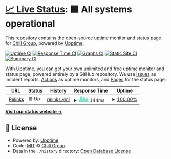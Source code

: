 # [📈 Live Status](https://status.relinks.co): <!--live status--> **🟩 All systems operational**

This repository contains the open-source uptime monitor and status page for [Chill Group](https://relinks.co/), powered by [Upptime](https://github.com/upptime/upptime).

[![Uptime CI](https://github.com/koj-co/upptime/workflows/Uptime%20CI/badge.svg)](https://github.com/koj-co/upptime/actions?query=workflow%3A%22Uptime+CI%22)
[![Response Time CI](https://github.com/koj-co/upptime/workflows/Response%20Time%20CI/badge.svg)](https://github.com/koj-co/upptime/actions?query=workflow%3A%22Response+Time+CI%22)
[![Graphs CI](https://github.com/koj-co/upptime/workflows/Graphs%20CI/badge.svg)](https://github.com/koj-co/upptime/actions?query=workflow%3A%22Graphs+CI%22)
[![Static Site CI](https://github.com/koj-co/upptime/workflows/Static%20Site%20CI/badge.svg)](https://github.com/koj-co/upptime/actions?query=workflow%3A%22Static+Site+CI%22)
[![Summary CI](https://github.com/koj-co/upptime/workflows/Summary%20CI/badge.svg)](https://github.com/koj-co/upptime/actions?query=workflow%3A%22Summary+CI%22)

With [Upptime](https://upptime.js.org), you can get your own unlimited and free uptime monitor and status page, powered entirely by a GitHub repository. We use [Issues](https://github.com/chillgroup/relinks-status/issues) as incident reports, [Actions](https://github.com/chillgroup/relinks-status/actions) as uptime monitors, and [Pages](https://status.relinks.co) for the status page.

<!--start: status pages-->
<!-- This summary is generated by Upptime (https://github.com/upptime/upptime) -->
<!-- Do not edit this manually, your changes will be overwritten -->
<!-- prettier-ignore -->
| URL | Status | History | Response Time | Uptime |
| --- | ------ | ------- | ------------- | ------ |
| <img alt="" src="https://favicons.githubusercontent.com/api.relinks.co" height="13"> [Relinks](https://api.relinks.co/healthz) | 🟩 Up | [relinks.yml](https://github.com/chillgroup/relinks-status/commits/HEAD/history/relinks.yml) | <details><summary><img alt="Response time graph" src="./graphs/relinks/response-time-week.png" height="20"> 144ms</summary><br><a href="https://status.relinks.co/history/relinks"><img alt="Response time 199" src="https://img.shields.io/endpoint?url=https%3A%2F%2Fraw.githubusercontent.com%2Fchillgroup%2Frelinks-status%2FHEAD%2Fapi%2Frelinks%2Fresponse-time.json"></a><br><a href="https://status.relinks.co/history/relinks"><img alt="24-hour response time 215" src="https://img.shields.io/endpoint?url=https%3A%2F%2Fraw.githubusercontent.com%2Fchillgroup%2Frelinks-status%2FHEAD%2Fapi%2Frelinks%2Fresponse-time-day.json"></a><br><a href="https://status.relinks.co/history/relinks"><img alt="7-day response time 144" src="https://img.shields.io/endpoint?url=https%3A%2F%2Fraw.githubusercontent.com%2Fchillgroup%2Frelinks-status%2FHEAD%2Fapi%2Frelinks%2Fresponse-time-week.json"></a><br><a href="https://status.relinks.co/history/relinks"><img alt="30-day response time 158" src="https://img.shields.io/endpoint?url=https%3A%2F%2Fraw.githubusercontent.com%2Fchillgroup%2Frelinks-status%2FHEAD%2Fapi%2Frelinks%2Fresponse-time-month.json"></a><br><a href="https://status.relinks.co/history/relinks"><img alt="1-year response time 199" src="https://img.shields.io/endpoint?url=https%3A%2F%2Fraw.githubusercontent.com%2Fchillgroup%2Frelinks-status%2FHEAD%2Fapi%2Frelinks%2Fresponse-time-year.json"></a></details> | <details><summary><a href="https://status.relinks.co/history/relinks">100.00%</a></summary><a href="https://status.relinks.co/history/relinks"><img alt="All-time uptime 100.00%" src="https://img.shields.io/endpoint?url=https%3A%2F%2Fraw.githubusercontent.com%2Fchillgroup%2Frelinks-status%2FHEAD%2Fapi%2Frelinks%2Fuptime.json"></a><br><a href="https://status.relinks.co/history/relinks"><img alt="24-hour uptime 100.00%" src="https://img.shields.io/endpoint?url=https%3A%2F%2Fraw.githubusercontent.com%2Fchillgroup%2Frelinks-status%2FHEAD%2Fapi%2Frelinks%2Fuptime-day.json"></a><br><a href="https://status.relinks.co/history/relinks"><img alt="7-day uptime 100.00%" src="https://img.shields.io/endpoint?url=https%3A%2F%2Fraw.githubusercontent.com%2Fchillgroup%2Frelinks-status%2FHEAD%2Fapi%2Frelinks%2Fuptime-week.json"></a><br><a href="https://status.relinks.co/history/relinks"><img alt="30-day uptime 100.00%" src="https://img.shields.io/endpoint?url=https%3A%2F%2Fraw.githubusercontent.com%2Fchillgroup%2Frelinks-status%2FHEAD%2Fapi%2Frelinks%2Fuptime-month.json"></a><br><a href="https://status.relinks.co/history/relinks"><img alt="1-year uptime 100.00%" src="https://img.shields.io/endpoint?url=https%3A%2F%2Fraw.githubusercontent.com%2Fchillgroup%2Frelinks-status%2FHEAD%2Fapi%2Frelinks%2Fuptime-year.json"></a></details>

<!--end: status pages-->

[**Visit our status website →**](https://status.relinks.co)

## 📄 License

- Powered by: [Upptime](https://github.com/upptime/upptime)
- Code: [MIT](./LICENSE) © [Chill Group](https://relinks.co/)
- Data in the `./history` directory: [Open Database License](https://opendatacommons.org/licenses/odbl/1-0/)
